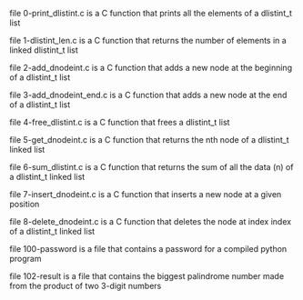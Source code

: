 file 0-print_dlistint.c is a C function that prints all the elements of a dlistint_t list

file 1-dlistint_len.c is a C function that returns the number of elements in a linked dlistint_t list

file 2-add_dnodeint.c is a C function that adds a new node at the beginning of a dlistint_t list

file 3-add_dnodeint_end.c is a C function that adds a new node at the end of a dlistint_t list

file 4-free_dlistint.c is a C function that frees a dlistint_t list

file 5-get_dnodeint.c is a C function that returns the nth node of a dlistint_t linked list

file 6-sum_dlistint.c is a C function that returns the sum of all the data (n) of a dlistint_t linked list

file 7-insert_dnodeint.c is a C function that inserts a new node at a given position

file 8-delete_dnodeint.c is a C function that deletes the node at index index of a dlistint_t linked list

file 100-password is a file that contains a password for a compiled python program

file 102-result is a file that contains the biggest palindrome number made from the product of two 3-digit numbers
